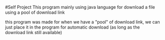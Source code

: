 #Self Project
This program mainly using java language for download a file using a pool of download link

this program was made for when we have a "pool" of download link, we can just place it in the program for automatic download (as long as the download link still available)

